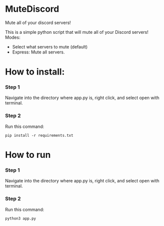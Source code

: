 # MuteDiscord
Mute all of your discord servers!

This is a simple python script that will mute all of your Discord servers!
Modes:
- Select what servers to mute (default)
- Express: Mute all servers.
# How to install:
### Step 1
Navigate into the directory where app.py is, right click, and select open with terminal.
### Step 2
Run this command:
```
pip install -r requirements.txt
```
# How to run
### Step 1
Navigate into the directory where app.py is, right click, and select open with terminal.
### Step 2
Run this command:
```
python3 app.py
```
